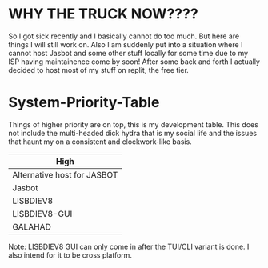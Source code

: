 # WHY THE TRUCK NOW????
So I got sick recently and I basically cannot do too much. But here are things I will still work on. Also I am suddenly put into a situation where I cannot host Jasbot and some other stuff locally for some time due to my ISP having maintainence come by soon! After some back and forth I actually decided to host most of my stuff on replit, the free tier.

# System-Priority-Table
Things of higher priority are on top, this is my development table. This does not include the multi-headed dick hydra that is my social life and the issues that haunt my on a consistent and clockwork-like basis.


| High                        |
| --------------------------- |
| Alternative host for JASBOT |
| Jasbot                      |
| LISBDIEV8                   |
| LISBDIEV8-GUI               |
| GALAHAD                     |


Note: LISBDIEV8 GUI can only come in after the TUI/CLI variant is done. I also intend for it to be cross platform.
